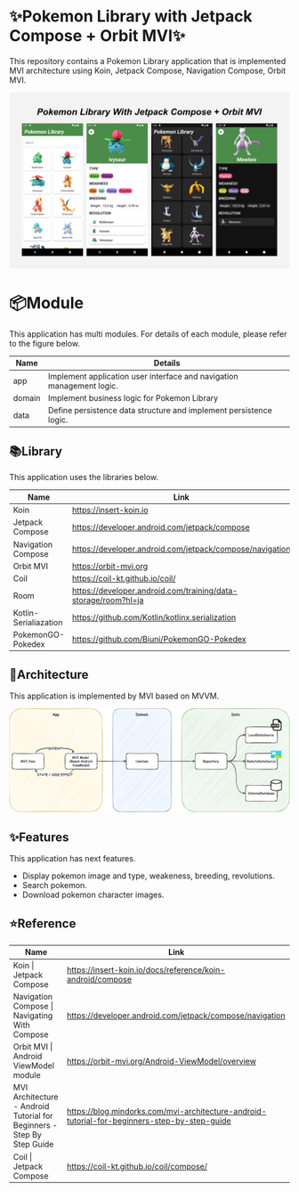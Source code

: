 # ✨Pokemon Library with Jetpack Compose + Orbit MVI✨

This repository contains a Pokemon Library application that is implemented MVI architecture using Koin, Jetpack Compose, Navigation Compose, Orbit MVI.

<img src="docs/title.png">

# 📦Module

This application has multi modules. For details of each module, please refer to the figure below.

| Name | Details |
| --- | ---|
| app | Implement application user interface and navigation management logic. |
| domain | Implement business logic for Pokemon Library |
| data | Define persistence data structure and implement persistence logic. |

## 📚Library

This application uses the libraries below.

| Name                  | Link                                                         |
| --------------------- | ------------------------------------------------------------ |
| Koin                  | https://insert-koin.io                                       |
| Jetpack Compose       | https://developer.android.com/jetpack/compose                |
| Navigation Compose    | https://developer.android.com/jetpack/compose/navigation     |
| Orbit MVI             | https://orbit-mvi.org                                        |
| Coil                  | https://coil-kt.github.io/coil/                              |
| Room                  | https://developer.android.com/training/data-storage/room?hl=ja |
| Kotlin-Serialiazation | https://github.com/Kotlin/kotlinx.serialization              |
| PokemonGO-Pokedex     | https://github.com/Biuni/PokemonGO-Pokedex                   |

## 🏢Architecture

This application is implemented by MVI based on MVVM.

<img src="docs/architecture.png">

## ✨Features

This application has next features.

- Display pokemon image and type, weakeness, breeding, revolutions.
- Search pokemon.
- Download pokemon character images.



## ⭐Reference

| Name                                                         | Link                                                         |
| ------------------------------------------------------------ | ------------------------------------------------------------ |
| Koin \| Jetpack Compose                                      | https://insert-koin.io/docs/reference/koin-android/compose   |
| Navigation Compose \| Navigating With Compose                | https://developer.android.com/jetpack/compose/navigation     |
| Orbit MVI \| Android ViewModel module                        | https://orbit-mvi.org/Android-ViewModel/overview             |
| MVI Architecture - Android Tutorial for Beginners - Step By Step Guide | https://blog.mindorks.com/mvi-architecture-android-tutorial-for-beginners-step-by-step-guide |
| Coil \| Jetpack Compose                                      | https://coil-kt.github.io/coil/compose/                      |
